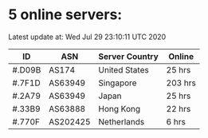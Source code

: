# 5 online servers:

Latest update at: Wed Jul 29 23:10:11 UTC 2020

| ID | ASN | Server Country | Online |
| -- | --- | -------------- | ------ |
| #.D09B | AS174 | United States | 25 hrs |
| #.7F1D | AS63949 | Singapore | 203 hrs |
| #.2A79 | AS63949 | Japan | 25 hrs |
| #.33B9 | AS63888 | Hong Kong | 22 hrs |
| #.770F | AS202425 | Netherlands | 6 hrs |

